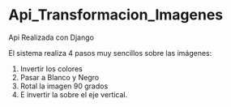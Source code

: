 # Api_Transformacion_Imagenes
Api Realizada con Django 

El sistema realiza 4 pasos muy sencillos sobre las imágenes:
1. Invertir los colores
2. Pasar a Blanco y Negro
3. Rotal la imagen 90 grados
4. E invertir la sobre el eje vertical.
